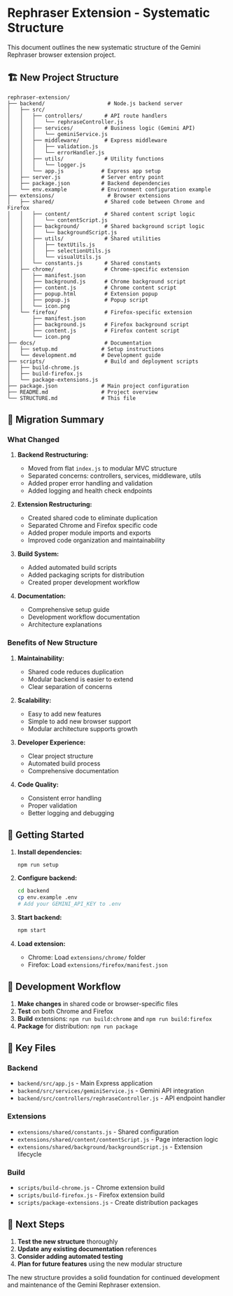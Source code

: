 # Rephraser Extension - Systematic Structure

This document outlines the new systematic structure of the Gemini Rephraser browser extension project.

## 🏗️ New Project Structure

```
rephraser-extension/
├── backend/                    # Node.js backend server
│   ├── src/
│   │   ├── controllers/       # API route handlers
│   │   │   └── rephraseController.js
│   │   ├── services/          # Business logic (Gemini API)
│   │   │   └── geminiService.js
│   │   ├── middleware/        # Express middleware
│   │   │   ├── validation.js
│   │   │   └── errorHandler.js
│   │   ├── utils/             # Utility functions
│   │   │   └── logger.js
│   │   └── app.js            # Express app setup
│   ├── server.js             # Server entry point
│   ├── package.json          # Backend dependencies
│   └── env.example           # Environment configuration example
├── extensions/                 # Browser extensions
│   ├── shared/                # Shared code between Chrome and Firefox
│   │   ├── content/           # Shared content script logic
│   │   │   └── contentScript.js
│   │   ├── background/        # Shared background script logic
│   │   │   └── backgroundScript.js
│   │   ├── utils/             # Shared utilities
│   │   │   ├── textUtils.js
│   │   │   ├── selectionUtils.js
│   │   │   └── visualUtils.js
│   │   └── constants.js       # Shared constants
│   ├── chrome/                # Chrome-specific extension
│   │   ├── manifest.json
│   │   ├── background.js      # Chrome background script
│   │   ├── content.js         # Chrome content script
│   │   ├── popup.html         # Extension popup
│   │   ├── popup.js           # Popup script
│   │   └── icon.png
│   └── firefox/               # Firefox-specific extension
│       ├── manifest.json
│       ├── background.js      # Firefox background script
│       ├── content.js         # Firefox content script
│       └── icon.png
├── docs/                      # Documentation
│   ├── setup.md              # Setup instructions
│   └── development.md        # Development guide
├── scripts/                   # Build and deployment scripts
│   ├── build-chrome.js
│   ├── build-firefox.js
│   └── package-extensions.js
├── package.json              # Main project configuration
├── README.md                 # Project overview
└── STRUCTURE.md              # This file
```

## 🔄 Migration Summary

### What Changed

1. **Backend Restructuring:**
   - Moved from flat `index.js` to modular MVC structure
   - Separated concerns: controllers, services, middleware, utils
   - Added proper error handling and validation
   - Added logging and health check endpoints

2. **Extension Restructuring:**
   - Created shared code to eliminate duplication
   - Separated Chrome and Firefox specific code
   - Added proper module imports and exports
   - Improved code organization and maintainability

3. **Build System:**
   - Added automated build scripts
   - Added packaging scripts for distribution
   - Created proper development workflow

4. **Documentation:**
   - Comprehensive setup guide
   - Development workflow documentation
   - Architecture explanations

### Benefits of New Structure

1. **Maintainability:**
   - Shared code reduces duplication
   - Modular backend is easier to extend
   - Clear separation of concerns

2. **Scalability:**
   - Easy to add new features
   - Simple to add new browser support
   - Modular architecture supports growth

3. **Developer Experience:**
   - Clear project structure
   - Automated build process
   - Comprehensive documentation

4. **Code Quality:**
   - Consistent error handling
   - Proper validation
   - Better logging and debugging

## 🚀 Getting Started

1. **Install dependencies:**
   ```bash
   npm run setup
   ```

2. **Configure backend:**
   ```bash
   cd backend
   cp env.example .env
   # Add your GEMINI_API_KEY to .env
   ```

3. **Start backend:**
   ```bash
   npm start
   ```

4. **Load extension:**
   - Chrome: Load `extensions/chrome/` folder
   - Firefox: Load `extensions/firefox/manifest.json`

## 📝 Development Workflow

1. **Make changes** in shared code or browser-specific files
2. **Test** on both Chrome and Firefox
3. **Build** extensions: `npm run build:chrome` and `npm run build:firefox`
4. **Package** for distribution: `npm run package`

## 🔧 Key Files

### Backend
- `backend/src/app.js` - Main Express application
- `backend/src/services/geminiService.js` - Gemini API integration
- `backend/src/controllers/rephraseController.js` - API endpoint handler

### Extensions
- `extensions/shared/constants.js` - Shared configuration
- `extensions/shared/content/contentScript.js` - Page interaction logic
- `extensions/shared/background/backgroundScript.js` - Extension lifecycle

### Build
- `scripts/build-chrome.js` - Chrome extension build
- `scripts/build-firefox.js` - Firefox extension build
- `scripts/package-extensions.js` - Create distribution packages

## 🎯 Next Steps

1. **Test the new structure** thoroughly
2. **Update any existing documentation** references
3. **Consider adding automated testing**
4. **Plan for future features** using the new modular structure

The new structure provides a solid foundation for continued development and maintenance of the Gemini Rephraser extension. 